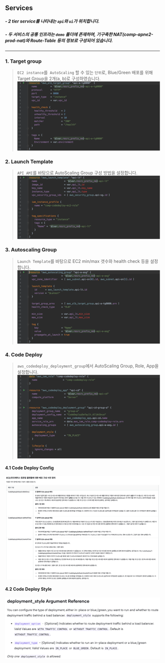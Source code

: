 ## **Services**  
##### - 2 tier service를 나타내는 `api`와 `ui`가 위치합니다.
##### - 두 서비스의 공통 인프라는 `demo` 폴더에 존재하며, 기구축한 NAT(comp-apne2-prod-nat)와 Route-Table 등의 정보로 구성되어 있습니다.
---
### 1. Target group  
> `EC2 instance`를` AutoScaling` 할 수 있는 `단위`로, Blue/Green 배포를 위해 Target Group을 2개(a, b)로 구성하였습니다.  
![Screenshot](../img/tg.png)
>  
### 2. Launch Template
> `API AMI`를 바탕으로 AutoScaling Group 구성 방법을 설정합니다.  
![Screenshot](../img/lt.png)
>
### 3. Autoscaling Group  
> `Launch Template`를 바탕으로 EC2 min/max 갯수와 health check 등을 설정합니다.  
![Screenshot](../img/asg.png)
>
### 4. Code Deploy
> `aws_codedeploy_deployment_group`에서 AutoScaling Group, Role, App을 설정합니다.
![Screenshot](../img/cd.png)
>
#### 4.1 Code Deploy Config
![Screenshot](../img/cd_config.png)
>
#### 4.2 Code Deploy Style
![Screenshot](../img/cd_style.png)